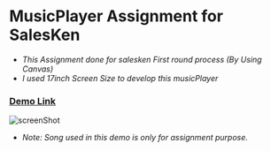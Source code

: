 # MusicPlayer Assignment for SalesKen 

* *This Assignment done for salesken First round process (By Using Canvas)*
* *I used 17inch Screen Size to develop this musicPlayer*

### <a href="https://rushikesh2503.github.io/musicPlayer/">Demo Link</a>
 
 ![screenShot](https://user-images.githubusercontent.com/82999542/143470611-9712ab29-3c62-4963-8ffa-b9666fc29cf8.png)

 

* *Note: Song used in this demo is only for assignment purpose.*
